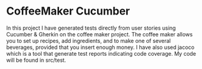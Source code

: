 CoffeeMaker Cucumber
====================
In this project I have generated tests directly from user stories using Cucumber & Gherkin on the coffee maker project. The coffee maker allows you to set up recipes, add ingredients, and to make one of several beverages, provided that you insert enough money. I have also used jacoco which is a tool that generate test reports indicating code coverage. 
My code will be found in src/test.




